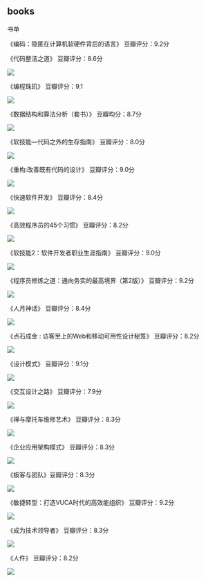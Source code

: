 ## books

书单

《编码：隐匿在计算机软硬件背后的语言》 豆瓣评分：9.2分


《代码整洁之道》 豆瓣评分：8.6分

![](./_images/books0.jpg)


《编程珠玑》 豆瓣评分：9.1

![](./_images/books1.jpg)


《数据结构和算法分析（套书）》 豆瓣均分：8.7分

![](./_images/books2.jpg)


《软技能—代码之外的生存指南》 豆瓣评分：8.0分

![](./_images/books3.jpg)


《重构:改善既有代码的设计》 豆瓣评分：9.0分

![](./_images/books4.jpg)


《快速软件开发》 豆瓣评分：8.4分

![](./_images/books5.jpg)


《高效程序员的45个习惯》 豆瓣评分：8.2分

![](./_images/books6.jpg)


《软技能2：软件开发者职业生涯指南》 豆瓣评分：9.0分

![](./_images/books7.jpg)


《程序员修炼之道：通向务实的最高境界（第2版）》 豆瓣评分：9.2分

![](./_images/books8.jpg)


《人月神话》 豆瓣评分：8.4分

![](./_images/books9.jpg)


《点石成金 : 访客至上的Web和移动可用性设计秘笈》 豆瓣评分：8.2分

![](./_images/books10.jpg)


《设计模式》 豆瓣评分：9.1分

![](./_images/books11.jpg)


《交互设计之路》 豆瓣评分：7.9分

![](./_images/books12.jpg)


《禅与摩托车维修艺术》 豆瓣评分：8.3分

![](./_images/books13.jpg)


《企业应用架构模式》 豆瓣评分：8.3分

![](./_images/books14.jpg)


《极客与团队》豆瓣评分：8.3分

![](./_images/books15.jpg)


《敏捷转型：打造VUCA时代的高效能组织》 豆瓣评分：9.2分

![](./_images/books16.jpg)


《成为技术领导者》 豆瓣评分：8.3分

![](./_images/books17.jpg)


《人件》 豆瓣评分：8.2分

![](./_images/books18.jpg)










